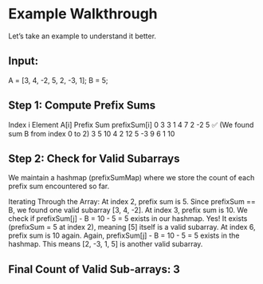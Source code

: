 # Example Walkthrough
Let’s take an example to understand it better.

## Input:
A = [3, 4, -2, 5, 2, -3, 1];
B = 5;
## Step 1: Compute Prefix Sums
Index i	Element A[i]	Prefix Sum prefixSum[i]
0	3	3
1	4	7
2	-2	5 ✅ (We found sum B from index 0 to 2)
3	5	10
4	2	12
5	-3	9
6	1	10
## Step 2: Check for Valid Subarrays
We maintain a hashmap (prefixSumMap) where we store the count of each prefix sum encountered so far.

Iterating Through the Array:
At index 2, prefix sum is 5.
Since prefixSum == B, we found one valid subarray [3, 4, -2].
At index 3, prefix sum is 10.
We check if prefixSum[j] - B = 10 - 5 = 5 exists in our hashmap.
Yes! It exists (prefixSum = 5 at index 2), meaning [5] itself is a valid subarray.
At index 6, prefix sum is 10 again.
Again, prefixSum[j] - B = 10 - 5 = 5 exists in the hashmap.
This means [2, -3, 1, 5] is another valid subarray.

## Final Count of Valid Sub-arrays: 3